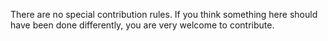 There are no special contribution rules. If you think something here should have been done differently, you are very welcome to contribute. 
